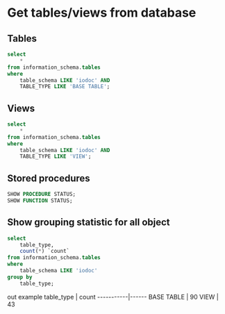 # Get tables/views from database
## Tables
```sql
select
	*
from information_schema.tables
where 
	table_schema LIKE 'iodoc' AND
	TABLE_TYPE LIKE 'BASE TABLE';
```

## Views
```sql
select
	*
from information_schema.tables
where 
	table_schema LIKE 'iodoc' AND
	TABLE_TYPE LIKE 'VIEW';
```

## Stored procedures
```sql
SHOW PROCEDURE STATUS;
SHOW FUNCTION STATUS;
```

## Show grouping statistic for all object
```sql
select
	table_type,
    count(*) `count`
from information_schema.tables
where 
	table_schema LIKE 'iodoc'
group by 
	table_type;
```
out example
table_type | count
-----------|------
BASE TABLE | 90
VIEW       | 43

